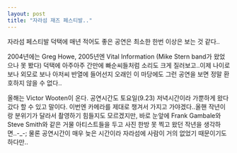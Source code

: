 ```yaml
---
layout: post
title: "자라섬 재즈 페스티발.."
---
```


자라섬 페스티발 덕택에 매년 적어도 좋은 공연은 최소한 한번 이상은 보는 것 같다..

2004년에는 Greg Howe, 2005년엔 Vital Information (Mike Stern band가 왔었으나 못 봤다) 덕택에 아주아주 간만에 빠순씨들처럼 소리도 크게 질러보고..이제 나이로 보나 외모로 보나 아저씨 반열에 들어선지 오래인 이 마당에도 그런 공연을 보면 정말 환호하지 않을 수 없다..

올해는 Victor Wooten이 온다. 공연시간도 토요일(9.23) 저녁시간이라 가뿐하게 왔다갔다 할 수 있고 말이다. 이번엔 카메라를 제대로 챙겨서 가지고 가야겠다..올핸 작년이랑 분위기가 달라서 촬영하기 힘들지도 모르겠지만, 바로 눈앞에 Frank Gambale와 Steve Smith와 같은 거물 아티스트들을 두고 사진 한방 못 찍고 왔던 작년을 생각하면..-_-; 물론 공연시간이 매우 늦은 시간이라 자라섬에 사람이 거의 없었기 때문이기도 하다만..

